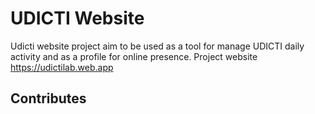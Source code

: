 # UDICTI Website  

Udicti website project aim to be used as a tool for manage UDICTI daily activity and as a profile for online presence. Project website <https://udictilab.web.app>

## Contributes